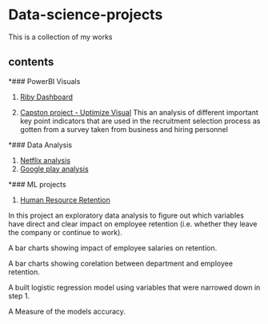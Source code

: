 # Data-science-projects
This is a collection of my works

## contents

*### PowerBI Visuals
1. [Riby Dashboard](https://github.com/Nifesimi23/Data-science-projects/blob/main/Riby%20Dashboard.pdf)

2. [Capston project - Uptimize Visual](https://github.com/Nifesimi23/Data-science-projects/blob/main/Capstone%20project%20Visuals.pdf)
This an analysis of different important key point indicators that are used in the recruitment selection process as gotten from a survey taken from business and hiring personnel



*### Data Analysis
1. [Netflix analysis](https://github.com/Nifesimi23/Data-science-projects/blob/main/Netflix%20visualization.ipynb)
2. [Google play analysis](https://github.com/Nifesimi23/Data-science-projects/blob/main/Google_Play_Store_Analysis%20.ipynb)


*### ML projects
1. [Human Resource Retention](https://github.com/Nifesimi23/Data-science-projects/blob/main/Human%20Resource%20Retention.ipynb)

In this project an exploratory data analysis to figure out which variables have direct and clear impact on employee retention (i.e. whether they leave the company or continue to work).

A bar charts showing impact of employee salaries on retention.

A bar charts showing corelation between department and employee retention.

A built logistic regression model using variables that were narrowed down in step 1.

A Measure of the models accuracy.

